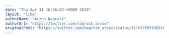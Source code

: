 ```yaml
---
date: "Thu Apr 11 16:26:03 +0000 2019"
layout: "like"
authorName: "Arzoo Nagraik"
authorUrl: "https://twitter.com/nagraik_arzoo"
originalPost: "https://twitter.com/nagraik_arzoo/status/1116376879383101440"
---
```

